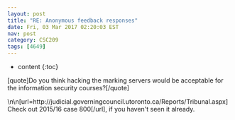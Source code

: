 ```yaml
---
layout: post
title: "RE: Anonymous feedback responses"
date: Fri, 03 Mar 2017 02:20:03 EST
nav: post
category: CSC209
tags: [4649]
---
```


* content
{:toc}

[quote]Do you think hacking the marking servers would be acceptable for the information security courses?[/quote]
<!-- more -->
<p>\n\n[url=http://judicial.governingcouncil.utoronto.ca/Reports/Tribunal.aspx]Check out 2015/16 case 800[/url], if you haven't seen it already.</p>
